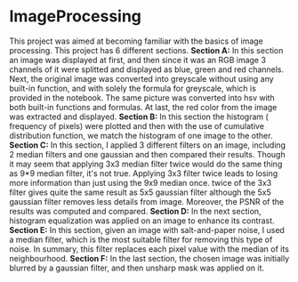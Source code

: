 # ImageProcessing
This project was aimed at becoming familiar with the basics of image processing. This project has 6 different sections.
**Section A:** 
In this section an image was displayed at first, and then since it was an RGB image 3 channels of it were splitted and displayed as blue, green and red channels.
Next, the original image was converted into greyscale without using any built-in function, and with solely the formula for greyscale, which is provided in the notebook.
The same picture was converted into hsv with both built-in functions and formulas. At last, the red color from the image was extracted and displayed.
**Section B:**
In this section the histogram ( frequency of pixels) were plotted and then with the use of cumulative distribution function, we match the histogram of one image to the other.
**Section C:**
In this section, I applied 3 different filters on an image, including 2 median filters and one gaussian and then compared their results. Though it may seem that applying 3x3 median filter twice would do the same thing as 9*9 median filter, it's not true. Applying 3x3 filter twice leads to losing more information than just using the 9x9 median once. twice of the 3x3 filter gives quite the same result as 5x5 gaussian filter although the 5x5 gaussian filter removes less details from image. Moreover, the PSNR of the results was computed and compared.
**Section D:**
In the next section, histogram equalization was applied on an image to enhance its contrast.
**Section E:** 
In this section, given an image with salt-and-paper noise, I used a median filter, which is the most suitable filter for removing this type of noise. In summary, this filter replaces each pixel value with the median of its neighbourhood.
**Section F:**
In the last section, the chosen image was initially blurred by a gaussian filter, and then unsharp mask was applied on it.
